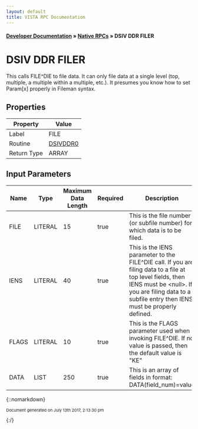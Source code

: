 ```yaml
---
layout: default
title: VISTA RPC Documentation
---
```


#### [Developer Documentation](../index) &#187; [Native RPCs](TableOfContents) &#187; DSIV DDR FILER<br/>
# DSIV DDR FILER

 This calls FILE^DIE to file data.  It can only file data at a single level (top, multiple, a multiple within a multiple, etc.).  It presumes you know how to set Param[x] properly in Fileman syntax.

## Properties

Property | Value
--- | ---
Label | FILE
Routine | [DSIVDDR0](http://code.osehra.org/dox/Routine_DSIVDDR0_source.html)
Return Type | ARRAY


## Input Parameters

Name | Type | Maximum Data Length | Required | Description
--- | --- | --- | --- | ---
FILE | LITERAL | 15 | true |  This is the file number (or subfile number) for which data is to be filed.
IENS | LITERAL | 40 | true |  This is the IENS parameter to the FILE^DIE call.   If you are filing data to a file at top level fields, then IENS must be &lt;null&gt;.   If you are filing data to a subfile entry then IENS must be properly defined.
FLAGS | LITERAL | 10 | true |  This is the FLAGS parameter used when invoking FILE^DIE. If no value is passed, then the default value is &quot;KE&quot;
DATA | LIST | 250 | true |  This is an array of fields in format:  DATA(field_num)&#x3D;value



{::nomarkdown} <br/><p style="font-size: 11px">Document generated on July 13th 2017, 2:13:30 pm</p>{:/}